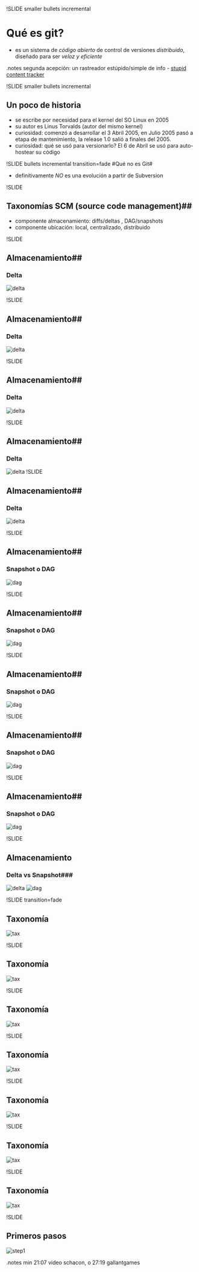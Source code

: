 !SLIDE smaller bullets incremental
# Qué es git? #
* es un sistema de _código abierto_ de control de versiones _distribuido_, diseñado para ser _veloz y eficiente_

.notes segunda acepción: un rastreador estúpido/simple de info - [stupid content tracker](http://translate.google.com/#auto|es|you%20are%20a%20git)

!SLIDE smaller bullets incremental
## Un poco de historia ##
* se escribe por necesidad para el kernel del SO Linux en 2005
* su autor es Linus Torvalds (autor del mismo kernel)
* curiosidad: comenzó a desarrollar el 3 Abril 2005, en Julio 2005 pasó a etapa de mantenimiento, la release 1.0 salió a finales del 2005.
* curiosidad: qué se usó para versionarlo? El 6 de Abril se usó para auto-hostear su código

!SLIDE bullets incremental transition=fade
#Qué no es Git#

* definitivamente _NO_ es una evolución a partir de Subversion

!SLIDE
## Taxonomías  SCM (source code management)##
* componente almacenamiento: diffs/deltas , DAG/snapshots
* componente ubicación: local, centralizado, distribuido

!SLIDE
## Almacenamiento##
### Delta ###
![delta](diff-storage-1.png)

!SLIDE
## Almacenamiento##
### Delta ###
![delta](diff-storage-2.png)

!SLIDE
## Almacenamiento##
### Delta ###
![delta](diff-storage-3.png)

!SLIDE
## Almacenamiento##
### Delta ###
![delta](diff-storage-4.png)
!SLIDE
## Almacenamiento##
### Delta ###
![delta](diff-storage-5.png)

!SLIDE
## Almacenamiento##
### Snapshot o DAG ###
![dag](snapshot-storage-1.png)

!SLIDE
## Almacenamiento##
### Snapshot o DAG ###
![dag](snapshot-storage-2.png)

!SLIDE
## Almacenamiento##
### Snapshot o DAG ###
![dag](snapshot-storage-3.png)

!SLIDE
## Almacenamiento##
### Snapshot o DAG ###
![dag](snapshot-storage-4.png)

!SLIDE
## Almacenamiento##
### Snapshot o DAG ###
![dag](snapshot-storage-5.png)

!SLIDE
## Almacenamiento ##
### Delta vs Snapshot###
![delta](diff-storage-5.png)
![dag](snapshot-storage-5.png)


!SLIDE transition=fade
## Taxonomía ##
![tax](taxonomy-matrix.png)

!SLIDE
## Taxonomía ##
![tax](taxonomy-1.png)

!SLIDE
## Taxonomía ##
![tax](taxonomy-2.png)

!SLIDE
## Taxonomía ##
![tax](taxonomy-3.png)

!SLIDE
## Taxonomía ##
![tax](taxonomy-4.png)

!SLIDE
## Taxonomía ##
![tax](taxonomy-5.png)

!SLIDE
## Taxonomía ##
![tax](taxonomy-6.png)

!SLIDE
## Primeros pasos ##
![step1](.png)

.notes min 21:07 video schacon, o 27:19 gallantgames

